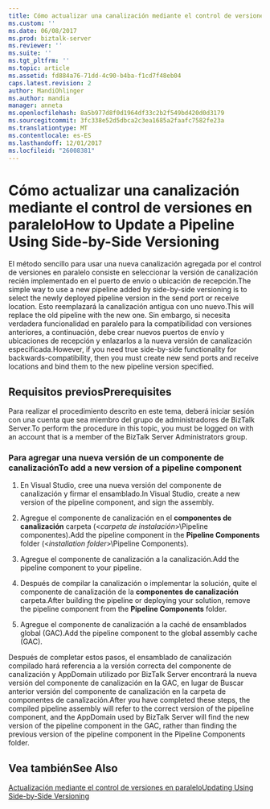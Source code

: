 ```yaml
---
title: Cómo actualizar una canalización mediante el control de versiones en paralelo | Documentos de Microsoft
ms.custom: ''
ms.date: 06/08/2017
ms.prod: biztalk-server
ms.reviewer: ''
ms.suite: ''
ms.tgt_pltfrm: ''
ms.topic: article
ms.assetid: fd884a76-71dd-4c90-b4ba-f1cd7f48eb04
caps.latest.revision: 2
author: MandiOhlinger
ms.author: mandia
manager: anneta
ms.openlocfilehash: 8a5b977d8f0d1964df33c2b2f549bd420d0d3179
ms.sourcegitcommit: 3fc338e52d5dbca2c3ea1685a2faafc7582fe23a
ms.translationtype: MT
ms.contentlocale: es-ES
ms.lasthandoff: 12/01/2017
ms.locfileid: "26008381"
---
```

# <a name="how-to-update-a-pipeline-using-side-by-side-versioning"></a><span data-ttu-id="559b4-102">Cómo actualizar una canalización mediante el control de versiones en paralelo</span><span class="sxs-lookup"><span data-stu-id="559b4-102">How to Update a Pipeline Using Side-by-Side Versioning</span></span>
<span data-ttu-id="559b4-103">El método sencillo para usar una nueva canalización agregada por el control de versiones en paralelo consiste en seleccionar la versión de canalización recién implementado en el puerto de envío o ubicación de recepción.</span><span class="sxs-lookup"><span data-stu-id="559b4-103">The simple way to use a new pipeline added by side-by-side versioning is to select the newly deployed pipeline version in the send port or receive location.</span></span> <span data-ttu-id="559b4-104">Esto reemplazará la canalización antigua con uno nuevo.</span><span class="sxs-lookup"><span data-stu-id="559b4-104">This will replace the old pipeline with the new one.</span></span> <span data-ttu-id="559b4-105">Sin embargo, si necesita verdadera funcionalidad en paralelo para la compatibilidad con versiones anteriores, a continuación, debe crear nuevos puertos de envío y ubicaciones de recepción y enlazarlos a la nueva versión de canalización especificada.</span><span class="sxs-lookup"><span data-stu-id="559b4-105">However, if you need true side-by-side functionality for backwards-compatibility, then you must create new send ports and receive locations and bind them to the new pipeline version specified.</span></span>  
  
## <a name="prerequisites"></a><span data-ttu-id="559b4-106">Requisitos previos</span><span class="sxs-lookup"><span data-stu-id="559b4-106">Prerequisites</span></span>  
 <span data-ttu-id="559b4-107">Para realizar el procedimiento descrito en este tema, deberá iniciar sesión con una cuenta que sea miembro del grupo de administradores de BizTalk Server.</span><span class="sxs-lookup"><span data-stu-id="559b4-107">To perform the procedure in this topic, you must be logged on with an account that is a member of the BizTalk Server Administrators group.</span></span>  
  
### <a name="to-add-a-new-version-of-a-pipeline-component"></a><span data-ttu-id="559b4-108">Para agregar una nueva versión de un componente de canalización</span><span class="sxs-lookup"><span data-stu-id="559b4-108">To add a new version of a pipeline component</span></span>  
  
1.  <span data-ttu-id="559b4-109">En Visual Studio, cree una nueva versión del componente de canalización y firmar el ensamblado.</span><span class="sxs-lookup"><span data-stu-id="559b4-109">In Visual Studio, create a new version of the pipeline component, and sign the assembly.</span></span>  
  
2.  <span data-ttu-id="559b4-110">Agregue el componente de canalización en el **componentes de canalización** carpeta (\<*carpeta de instalación*\>\Pipeline componentes).</span><span class="sxs-lookup"><span data-stu-id="559b4-110">Add the pipeline component in the **Pipeline Components** folder (\<*installation folder*\>\Pipeline Components).</span></span>  
  
3.  <span data-ttu-id="559b4-111">Agregue el componente de canalización a la canalización.</span><span class="sxs-lookup"><span data-stu-id="559b4-111">Add the pipeline component to your pipeline.</span></span>  
  
4.  <span data-ttu-id="559b4-112">Después de compilar la canalización o implementar la solución, quite el componente de canalización de la **componentes de canalización** carpeta.</span><span class="sxs-lookup"><span data-stu-id="559b4-112">After building the pipeline or deploying your solution, remove the pipeline component from the **Pipeline Components** folder.</span></span>  
  
5.  <span data-ttu-id="559b4-113">Agregue el componente de canalización a la caché de ensamblados global (GAC).</span><span class="sxs-lookup"><span data-stu-id="559b4-113">Add the pipeline component to the global assembly cache (GAC).</span></span>  
  
 <span data-ttu-id="559b4-114">Después de completar estos pasos, el ensamblado de canalización compilado hará referencia a la versión correcta del componente de canalización y AppDomain utilizado por BizTalk Server encontrará la nueva versión del componente de canalización en la GAC, en lugar de Buscar anterior versión del componente de canalización en la carpeta de componentes de canalización.</span><span class="sxs-lookup"><span data-stu-id="559b4-114">After you have completed these steps, the compiled pipeline assembly will refer to the correct version of the pipeline component, and the AppDomain used by BizTalk Server will find the new version of the pipeline component in the GAC, rather than finding the previous version of the pipeline component in the Pipeline Components folder.</span></span>  
  
## <a name="see-also"></a><span data-ttu-id="559b4-115">Vea también</span><span class="sxs-lookup"><span data-stu-id="559b4-115">See Also</span></span>  
 [<span data-ttu-id="559b4-116">Actualización mediante el control de versiones en paralelo</span><span class="sxs-lookup"><span data-stu-id="559b4-116">Updating Using Side-by-Side Versioning</span></span>](../technical-guides/updating-using-side-by-side-versioning.md)